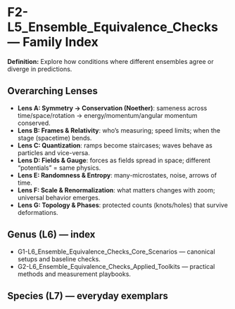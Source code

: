 # F2-L5_Ensemble_Equivalence_Checks — Family Index
**Definition:** Explore how conditions where different ensembles agree or diverge in predictions.

## Overarching Lenses

- **Lens A: Symmetry -> Conservation (Noether)**: sameness across time/space/rotation → energy/momentum/angular momentum conserved.
- **Lens B: Frames & Relativity**: who’s measuring; speed limits; when the stage (spacetime) bends.
- **Lens C: Quantization**: ramps become staircases; waves behave as particles and vice-versa.
- **Lens D: Fields & Gauge**: forces as fields spread in space; different “potentials” = same physics.
- **Lens E: Randomness & Entropy**: many-microstates, noise, arrows of time.
- **Lens F: Scale & Renormalization**: what matters changes with zoom; universal behavior emerges.
- **Lens G: Topology & Phases**: protected counts (knots/holes) that survive deformations.

## Genus (L6) — index
- G1-L6_Ensemble_Equivalence_Checks_Core_Scenarios — canonical setups and baseline checks.
- G2-L6_Ensemble_Equivalence_Checks_Applied_Toolkits — practical methods and measurement playbooks.

## Species (L7) — everyday exemplars
